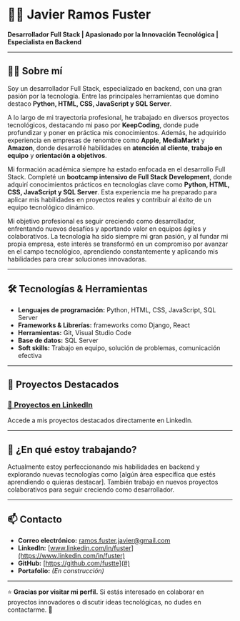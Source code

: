 # 👨‍💻 Javier Ramos Fuster  
**Desarrollador Full Stack | Apasionado por la Innovación Tecnológica | Especialista en Backend**

---

## 🧑‍💼 Sobre mí  
Soy un desarrollador Full Stack, especializado en backend, con una gran pasión por la tecnología. Entre las principales herramientas que domino destaco **Python, HTML, CSS, JavaScript y SQL Server**.

A lo largo de mi trayectoria profesional, he trabajado en diversos proyectos tecnológicos, destacando mi paso por **KeepCoding**, donde pude profundizar y poner en práctica mis conocimientos. Además, he adquirido experiencia en empresas de renombre como **Apple**, **MediaMarkt** y **Amazon**, donde desarrollé habilidades en **atención al cliente**, **trabajo en equipo** y **orientación a objetivos**.

Mi formación académica siempre ha estado enfocada en el desarrollo Full Stack. Completé un **bootcamp intensivo de Full Stack Development**, donde adquirí conocimientos prácticos en tecnologías clave como **Python, HTML, CSS, JavaScript y SQL Server**. Esta experiencia me ha preparado para aplicar mis habilidades en proyectos reales y contribuir al éxito de un equipo tecnológico dinámico.

Mi objetivo profesional es seguir creciendo como desarrollador, enfrentando nuevos desafíos y aportando valor en equipos ágiles y colaborativos. La tecnología ha sido siempre mi gran pasión, y al fundar mi propia empresa, este interés se transformó en un compromiso por avanzar en el campo tecnológico, aprendiendo constantemente y aplicando mis habilidades para crear soluciones innovadoras.

---

## 🛠️ Tecnologías & Herramientas  
- **Lenguajes de programación:** Python, HTML, CSS, JavaScript, SQL Server  
- **Frameworks & Librerías:** frameworks como Django, React
- **Herramientas:** Git, Visual Studio Code  
- **Base de datos:** SQL Server 
- **Soft skills:** Trabajo en equipo, solución de problemas, comunicación efectiva  

---

## 📂 Proyectos Destacados  
### [📌 Proyectos en LinkedIn](https://www.linkedin.com/in/fuster/details/projects/1738746633897/single-media-viewer?type=LINK&profileId=ACoAACX5UNIBFo0dEuOV_l77iLvWrS02blGyyWE&lipi=urn%3Ali%3Apage%3Ad_flagship3_profile_view_base_projects_details%3BTKKbW3acTUe8Vz%2B8syhDgg%3D%3D)  
Accede a mis proyectos destacados directamente en LinkedIn.

---

## 🌱 ¿En qué estoy trabajando?  
Actualmente estoy perfeccionando mis habilidades en backend y explorando nuevas tecnologías como [algún área específica que estés aprendiendo o quieras destacar]. También trabajo en nuevos proyectos colaborativos para seguir creciendo como desarrollador.

---

## 📫 Contacto  
- **Correo electrónico:** [ramos.fuster.javier@gmail.com](mailto:ramos.fuster.javier@gmail.com)  
- **LinkedIn:** [www.linkedin.com/in/fuster](https://www.linkedin.com/in/fuster)  
- **GitHub:** [https://github.com/fustte](#)  
- **Portafolio:** *(En construcción)*  

---

⭐ **Gracias por visitar mi perfil.** Si estás interesado en colaborar en proyectos innovadores o discutir ideas tecnológicas, no dudes en contactarme. 🚀
